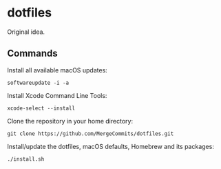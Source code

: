 # dotfiles
Original idea.

## Commands

Install all available macOS updates:

    softwareupdate -i -a

Install Xcode Command Line Tools:

    xcode-select --install

Clone the repository in your home directory:

    git clone https://github.com/MergeCommits/dotfiles.git

Install/update the dotfiles, macOS defaults, Homebrew and its packages:

    ./install.sh